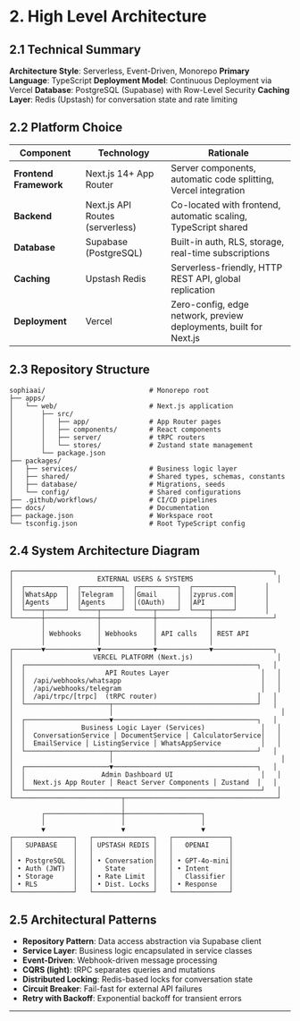 # 2. High Level Architecture

## 2.1 Technical Summary

**Architecture Style**: Serverless, Event-Driven, Monorepo
**Primary Language**: TypeScript
**Deployment Model**: Continuous Deployment via Vercel
**Database**: PostgreSQL (Supabase) with Row-Level Security
**Caching Layer**: Redis (Upstash) for conversation state and rate limiting

## 2.2 Platform Choice

| Component | Technology | Rationale |
|-----------|-----------|-----------|
| **Frontend Framework** | Next.js 14+ App Router | Server components, automatic code splitting, Vercel integration |
| **Backend** | Next.js API Routes (serverless) | Co-located with frontend, automatic scaling, TypeScript shared |
| **Database** | Supabase (PostgreSQL) | Built-in auth, RLS, storage, real-time subscriptions |
| **Caching** | Upstash Redis | Serverless-friendly, HTTP REST API, global replication |
| **Deployment** | Vercel | Zero-config, edge network, preview deployments, built for Next.js |

## 2.3 Repository Structure

```
sophiaai/                          # Monorepo root
├── apps/
│   └── web/                       # Next.js application
│       ├── src/
│       │   ├── app/               # App Router pages
│       │   ├── components/        # React components
│       │   ├── server/            # tRPC routers
│       │   └── stores/            # Zustand state management
│       └── package.json
├── packages/
│   ├── services/                  # Business logic layer
│   ├── shared/                    # Shared types, schemas, constants
│   ├── database/                  # Migrations, seeds
│   └── config/                    # Shared configurations
├── .github/workflows/             # CI/CD pipelines
├── docs/                          # Documentation
├── package.json                   # Workspace root
└── tsconfig.json                  # Root TypeScript config
```

## 2.4 System Architecture Diagram

```
┌─────────────────────────────────────────────────────────────────┐
│                     EXTERNAL USERS & SYSTEMS                     │
│  ┌──────────┐  ┌──────────┐  ┌──────────┐  ┌──────────┐       │
│  │WhatsApp  │  │Telegram  │  │Gmail     │  │zyprus.com│       │
│  │Agents    │  │Agents    │  │(OAuth)   │  │API       │       │
│  └────┬─────┘  └────┬─────┘  └────┬─────┘  └────┬─────┘       │
└───────┼─────────────┼─────────────┼─────────────┼───────────────┘
        │             │             │             │
        │ Webhooks    │ Webhooks    │ API calls   │ REST API
        │             │             │             │
┌───────▼─────────────▼─────────────▼─────────────▼───────────────┐
│                    VERCEL PLATFORM (Next.js)                     │
│  ┌──────────────────────────────────────────────────────────┐   │
│  │                    API Routes Layer                       │   │
│  │  /api/webhooks/whatsapp                                   │   │
│  │  /api/webhooks/telegram                                   │   │
│  │  /api/trpc/[trpc]  (tRPC router)                         │   │
│  └─────────────────────┬────────────────────────────────────┘   │
│                        │                                          │
│  ┌─────────────────────▼────────────────────────────────────┐   │
│  │              Business Logic Layer (Services)              │   │
│  │  ConversationService │ DocumentService │ CalculatorService│   │
│  │  EmailService │ ListingService │ WhatsAppService          │   │
│  └─────────────────────┬────────────────────────────────────┘   │
│                        │                                          │
│  ┌─────────────────────▼────────────────────────────────────┐   │
│  │                   Admin Dashboard UI                      │   │
│  │  Next.js App Router │ React Server Components │ Zustand  │   │
│  └───────────────────────────────────────────────────────────┘   │
└───────────────────────────┬──────────────────────────────────────┘
                            │
        ┌───────────────────┼───────────────────┐
        │                   │                   │
        ▼                   ▼                   ▼
┌───────────────┐   ┌───────────────┐   ┌──────────────┐
│   SUPABASE    │   │ UPSTASH REDIS │   │   OPENAI     │
│               │   │               │   │              │
│ • PostgreSQL  │   │ • Conversation│   │ • GPT-4o-mini│
│ • Auth (JWT)  │   │   State       │   │ • Intent     │
│ • Storage     │   │ • Rate Limit  │   │   Classifier │
│ • RLS         │   │ • Dist. Locks │   │ • Response   │
└───────────────┘   └───────────────┘   └──────────────┘
```

## 2.5 Architectural Patterns

- **Repository Pattern**: Data access abstraction via Supabase client
- **Service Layer**: Business logic encapsulated in service classes
- **Event-Driven**: Webhook-driven message processing
- **CQRS (light)**: tRPC separates queries and mutations
- **Distributed Locking**: Redis-based locks for conversation state
- **Circuit Breaker**: Fail-fast for external API failures
- **Retry with Backoff**: Exponential backoff for transient errors

---
